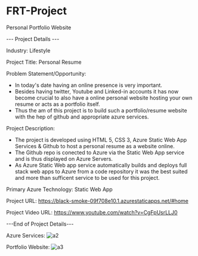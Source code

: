 # FRT-Project
Personal Portfolio Website

--- Project Details ---

Industry: Lifestyle

Project Title: Personal Resume

Problem Statement/Opportunity: 
- In today's date having an online presence is very important. 
- Besides having twitter, Youtube and Linked-in accounts it has now become crucial to also have a online personal website hosting your own resume or acts as a portfolio itself.
- Thus the am of this project is to build such a portfolio/resume website with the hep of github and appropriate azure services.

Project Description: 
- The project is developed using HTML 5, CSS 3, Azure Static Web App Services & Github to host a personal resume as a website online. 
- The Github repo is conected to Azure via the Static Web App service and is thus displayed on Azure Servers. 
- As Azure Static Web app service automatically builds and deploys full stack web apps to Azure from a code repository it was the best suited and more than sufficent service to be used for this project.

Primary Azure Technology: Static Web App

Project URL: https://black-smoke-09f708e10.1.azurestaticapps.net/#home

Project Video URL: https://www.youtube.com/watch?v=CgFpUsrLLJ0

---End of Project Details---

Azure Services:
![a2](https://user-images.githubusercontent.com/65087687/178812094-175c7166-ee7c-4ed5-8812-d651b9009daf.png)

Portfolio Website:
![a3](https://user-images.githubusercontent.com/65087687/178812276-a7fe762b-a545-4750-8586-8e8d71770e51.png)


